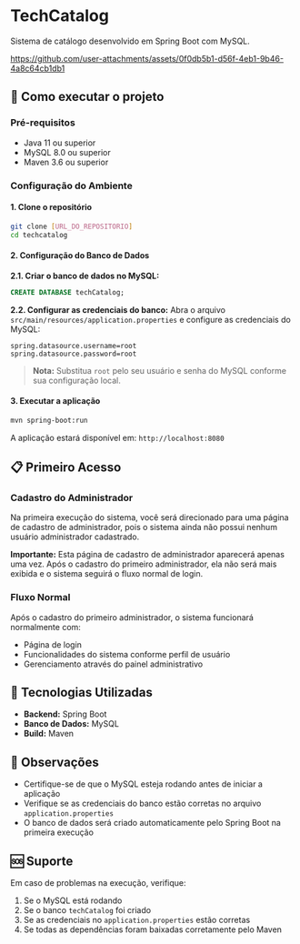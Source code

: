 # TechCatalog

Sistema de catálogo desenvolvido em Spring Boot com MySQL.

https://github.com/user-attachments/assets/0f0db5b1-d56f-4eb1-9b46-4a8c64cb1db1

## 🚀 Como executar o projeto

### Pré-requisitos

- Java 11 ou superior
- MySQL 8.0 ou superior
- Maven 3.6 ou superior

### Configuração do Ambiente

#### 1. Clone o repositório
```bash
git clone [URL_DO_REPOSITORIO]
cd techcatalog
```

#### 2. Configuração do Banco de Dados

**2.1. Criar o banco de dados no MySQL:**
```sql
CREATE DATABASE techCatalog;
```

**2.2. Configurar as credenciais do banco:**
Abra o arquivo `src/main/resources/application.properties` e configure as credenciais do MySQL:

```properties
spring.datasource.username=root
spring.datasource.password=root
```

> **Nota:** Substitua `root` pelo seu usuário e senha do MySQL conforme sua configuração local.

#### 3. Executar a aplicação
```bash
mvn spring-boot:run
```

A aplicação estará disponível em: `http://localhost:8080`

## 📋 Primeiro Acesso

### Cadastro do Administrador

Na primeira execução do sistema, você será direcionado para uma página de cadastro de administrador, pois o sistema ainda não possui nenhum usuário administrador cadastrado.

**Importante:** Esta página de cadastro de administrador aparecerá apenas uma vez. Após o cadastro do primeiro administrador, ela não será mais exibida e o sistema seguirá o fluxo normal de login.

### Fluxo Normal

Após o cadastro do primeiro administrador, o sistema funcionará normalmente com:
- Página de login
- Funcionalidades do sistema conforme perfil de usuário
- Gerenciamento através do painel administrativo

## 🔧 Tecnologias Utilizadas

- **Backend:** Spring Boot
- **Banco de Dados:** MySQL
- **Build:** Maven

## 📝 Observações

- Certifique-se de que o MySQL esteja rodando antes de iniciar a aplicação
- Verifique se as credenciais do banco estão corretas no arquivo `application.properties`
- O banco de dados será criado automaticamente pelo Spring Boot na primeira execução

## 🆘 Suporte

Em caso de problemas na execução, verifique:
1. Se o MySQL está rodando
2. Se o banco `techCatalog` foi criado
3. Se as credenciais no `application.properties` estão corretas
4. Se todas as dependências foram baixadas corretamente pelo Maven

